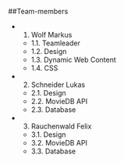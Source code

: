 ##Team-members

* 1. Wolf Markus
	* 1.1. Teamleader
	* 1.2. Design
	* 1.3. Dynamic Web Content
	* 1.4. CSS

* 2. Schneider Lukas
	* 2.1. Design
	* 2.2. MovieDB API
	* 2.3. Database

* 3. Rauchenwald Felix
	* 3.1. Design
	* 3.2. MovieDB API
	* 3.3. Database

